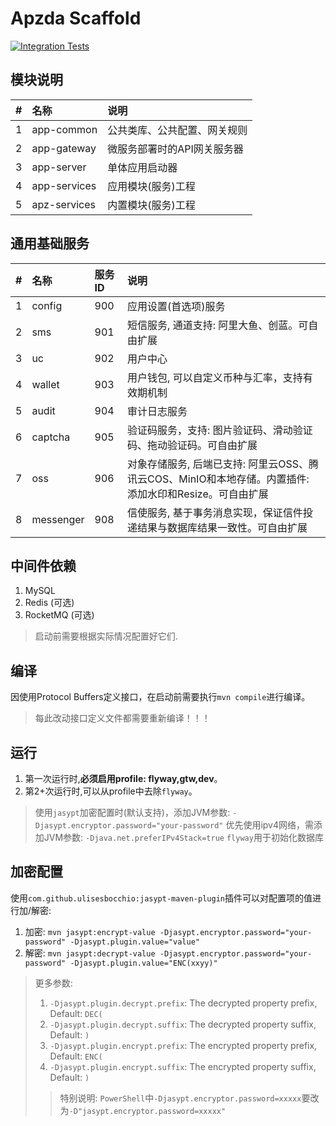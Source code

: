 # Apzda Scaffold

[![Integration Tests](https://github.com/apzda/apzda/actions/workflows/integration.yml/badge.svg)](https://github.com/apzda/apzda/actions/workflows/integration.yml)

## 模块说明

| # | 名称           | 说明              |
|:--|:-------------|:----------------|
| 1 | app-common   | 公共类库、公共配置、网关规则  |
| 2 | app-gateway  | 微服务部署时的API网关服务器 |
| 3 | app-server   | 单体应用启动器         |
| 4 | app-services | 应用模块(服务)工程      |
| 5 | apz-services | 内置模块(服务)工程      |

## 通用基础服务

| # | 名称        | 服务ID | 说明                                                              |
|:--|:----------|:-----|:----------------------------------------------------------------|
| 1 | config    | 900  | 应用设置(首选项)服务                                                     |
| 2 | sms       | 901  | 短信服务, 通道支持: 阿里大鱼、创蓝。可自由扩展                                       |
| 3 | uc        | 902  | 用户中心                                                            |
| 4 | wallet    | 903  | 用户钱包, 可以自定义币种与汇率，支持有效期机制                                        |                                                      
| 5 | audit     | 904  | 审计日志服务                                                          |
| 6 | captcha   | 905  | 验证码服务，支持: 图片验证码、滑动验证码、拖动验证码。可自由扩展                               |
| 7 | oss       | 906  | 对象存储服务, 后端已支持: 阿里云OSS、腾讯云COS、MinIO和本地存储。内置插件: 添加水印和Resize。可自由扩展 |
| 8 | messenger | 908  | 信使服务, 基于事务消息实现，保证信件投递结果与数据库结果一致性。可自由扩展                          |

## 中间件依赖

1. MySQL
2. Redis (可选)
3. RocketMQ (可选)

> 启动前需要根据实际情况配置好它们.

## 编译

因使用Protocol Buffers定义接口，在启动前需要执行`mvn compile`进行编译。

> 每此改动接口定义文件都需要重新编译！！！
>

## 运行

1. 第一次运行时,**必须启用profile: flyway,gtw,dev**。
2. 第2+次运行时,可以从profile中去除`flyway`。

> 使用`jasypt`加密配置时(默认支持)，添加JVM参数: `-Djasypt.encryptor.password="your-password"`
> 优先使用ipv4网络，需添加JVM参数: `-Djava.net.preferIPv4Stack=true`
> `flyway`用于初始化数据库

## 加密配置

使用`com.github.ulisesbocchio:jasypt-maven-plugin`插件可以对配置项的值进行加/解密:

1. 加密: `mvn jasypt:encrypt-value -Djasypt.encryptor.password="your-password" -Djasypt.plugin.value="value"`
2. 解密: `mvn jasypt:decrypt-value -Djasypt.encryptor.password="your-password" -Djasypt.plugin.value="ENC(xxyy)"`

> 更多参数:
>
> 1. `-Djasypt.plugin.decrypt.prefix`: The decrypted property prefix, Default: `DEC(`
> 2. `-Djasypt.plugin.decrypt.suffix`: The decrypted property suffix, Default: `)`
> 3. `-Djasypt.plugin.encrypt.prefix`: The encrypted property prefix, Default: `ENC(`
> 4. `-Djasypt.plugin.encrypt.suffix`: The encrypted property suffix, Default: `)`
>
> > 特别说明: `PowerShell`中`-Djasypt.encryptor.password=xxxxx`要改为`-D"jasypt.encryptor.password=xxxxx"`

